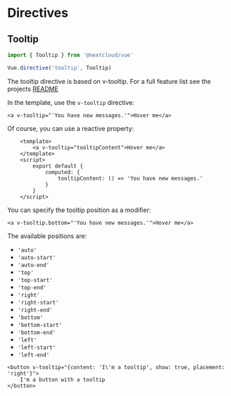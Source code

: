 # Directives
## Tooltip

```js static
import { Tooltip } from '@nextcloud/vue'

Vue.directive('tooltip', Tooltip)
```

The tooltip directive is based on v-tooltip. For a full feature list see the projects [README](https://github.com/Akryum/v-tooltip/blob/master/README.md#directive)

In the template, use the `v-tooltip` directive:

```vue
<a v-tooltip="'You have new messages.'">Hover me</a>
```

Of course, you can use a reactive property:

```vue
    <template>
        <a v-tooltip="tooltipContent">Hover me</a>
    </template>
    <script>
        export default {
            computed: {
                tooltipContent: () => 'You have new messages.'
            }
        }
    </script>
```

You can specify the tooltip position as a modifier:

```vue
<a v-tooltip.bottom="'You have new messages.'">Hover me</a>
```
The available positions are:
 - `'auto'`
 - `'auto-start'`
 - `'auto-end'`
 - `'top'`
 - `'top-start'`
 - `'top-end'`
 - `'right'`
 - `'right-start'`
 - `'right-end'`
 - `'bottom'`
 - `'bottom-start'`
 - `'bottom-end'`
 - `'left'`
 - `'left-start'`
 - `'left-end'`

```vue
<button v-tooltip="{content: 'I\'m a tooltip', show: true, placement: 'right'}">
    I'm a button with a tooltip
</button>
```
